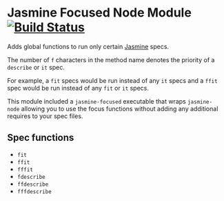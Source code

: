 # Jasmine Focused Node Module [![Build Status](https://travis-ci.org/atom/jasmine-focused.png)](https://travis-ci.org/atom/jasmine-focused)

Adds global functions to run only certain
[Jasmine](https://github.com/pivotal/jasmine) specs.

The number of `f` characters in the method name denotes the
priority of a `describe` or `it` spec.

For example, a `fit` specs would be run instead of any `it` specs and a
`ffit` spec would be run instead of any `fit` or `it` specs.

This module included a `jasmine-focused` executable that wraps `jasmine-node`
allowing you to use the focus functions without adding any additional requires
to your spec files.

## Spec functions

  * `fit`
  * `ffit`
  * `fffit`
  * `fdescribe`
  * `ffdescribe`
  * `fffdescribe`
